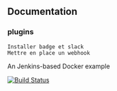 ## Documentation
### plugins
    Installer badge et slack
    Mettre en place un webhook

An Jenkins-based Docker example

[![Build Status](http://ip10-0-0-3-cjj43mh79sugqdpn14ug-8080.direct.docker.labs.eazytraining.fr/buildStatus/icon?job=pipeline)](http://ip10-0-0-3-cjj43mh79sugqdpn14ug-8080.direct.docker.labs.eazytraining.fr/job/pipeline/)